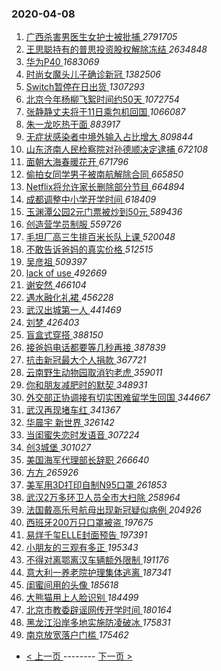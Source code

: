 ### 2020-04-08 
1. [ 广西杀害男医生女护士被批捕 ](https://s.weibo.com/weibo?q=%23%E5%B9%BF%E8%A5%BF%E6%9D%80%E5%AE%B3%E7%94%B7%E5%8C%BB%E7%94%9F%E5%A5%B3%E6%8A%A4%E5%A3%AB%E8%A2%AB%E6%89%B9%E6%8D%95%23&Refer=top) *2791705*
1. [ 王思聪持有的普思投资股权解除冻结 ](https://s.weibo.com/weibo?q=%23%E7%8E%8B%E6%80%9D%E8%81%AA%E6%8C%81%E6%9C%89%E7%9A%84%E6%99%AE%E6%80%9D%E6%8A%95%E8%B5%84%E8%82%A1%E6%9D%83%E8%A7%A3%E9%99%A4%E5%86%BB%E7%BB%93%23&Refer=top) *2634848*
1. [ 华为P40 ](https://s.weibo.com/weibo?q=%23%E5%8D%8E%E4%B8%BAP40%23&topic_ad=1&Refer=top) *1683069*
1. [ 时尚女魔头儿子确诊新冠 ](https://s.weibo.com/weibo?q=%23%E6%97%B6%E5%B0%9A%E5%A5%B3%E9%AD%94%E5%A4%B4%E5%84%BF%E5%AD%90%E7%A1%AE%E8%AF%8A%E6%96%B0%E5%86%A0%23&Refer=top) *1382506*
1. [ Switch暂停在日出货 ](https://s.weibo.com/weibo?q=%23Switch%E6%9A%82%E5%81%9C%E5%9C%A8%E6%97%A5%E5%87%BA%E8%B4%A7%23&Refer=top) *1307293*
1. [ 北京今年杨柳飞絮时间约50天 ](https://s.weibo.com/weibo?q=%23%E5%8C%97%E4%BA%AC%E4%BB%8A%E5%B9%B4%E6%9D%A8%E6%9F%B3%E9%A3%9E%E7%B5%AE%E6%97%B6%E9%97%B4%E7%BA%A650%E5%A4%A9%23&Refer=top) *1072754*
1. [ 张静静丈夫将于11日乘包机回国 ](https://s.weibo.com/weibo?q=%23%E5%BC%A0%E9%9D%99%E9%9D%99%E4%B8%88%E5%A4%AB%E5%B0%86%E4%BA%8E11%E6%97%A5%E4%B9%98%E5%8C%85%E6%9C%BA%E5%9B%9E%E5%9B%BD%23&Refer=top) *1066087*
1. [ 朱一龙吃热干面 ](https://s.weibo.com/weibo?q=%23%E6%9C%B1%E4%B8%80%E9%BE%99%E5%90%83%E7%83%AD%E5%B9%B2%E9%9D%A2%23&Refer=top) *883917*
1. [ 无症状感染者中境外输入占比增大 ](https://s.weibo.com/weibo?q=%23%E6%97%A0%E7%97%87%E7%8A%B6%E6%84%9F%E6%9F%93%E8%80%85%E4%B8%AD%E5%A2%83%E5%A4%96%E8%BE%93%E5%85%A5%E5%8D%A0%E6%AF%94%E5%A2%9E%E5%A4%A7%23&Refer=top) *809844*
1. [ 山东济南人民检察院对孙德顺决定逮捕 ](https://s.weibo.com/weibo?q=%E5%B1%B1%E4%B8%9C%E6%B5%8E%E5%8D%97%E4%BA%BA%E6%B0%91%E6%A3%80%E5%AF%9F%E9%99%A2%E5%AF%B9%E5%AD%99%E5%BE%B7%E9%A1%BA%E5%86%B3%E5%AE%9A%E9%80%AE%E6%8D%95&Refer=top) *672108*
1. [ 面朝大海春暖花开 ](https://s.weibo.com/weibo?q=%23%E9%9D%A2%E6%9C%9D%E5%A4%A7%E6%B5%B7%E6%98%A5%E6%9A%96%E8%8A%B1%E5%BC%80%23&Refer=top) *671796*
1. [ 偷拍女同学男子被南航解除合同 ](https://s.weibo.com/weibo?q=%23%E5%81%B7%E6%8B%8D%E5%A5%B3%E5%90%8C%E5%AD%A6%E7%94%B7%E5%AD%90%E8%A2%AB%E5%8D%97%E8%88%AA%E8%A7%A3%E9%99%A4%E5%90%88%E5%90%8C%23&Refer=top) *665850*
1. [ Netflix将允许家长删除部分节目 ](https://s.weibo.com/weibo?q=%23Netflix%E5%B0%86%E5%85%81%E8%AE%B8%E5%AE%B6%E9%95%BF%E5%88%A0%E9%99%A4%E9%83%A8%E5%88%86%E8%8A%82%E7%9B%AE%23&Refer=top) *664894*
1. [ 成都调整中小学开学时间 ](https://s.weibo.com/weibo?q=%23%E6%88%90%E9%83%BD%E8%B0%83%E6%95%B4%E4%B8%AD%E5%B0%8F%E5%AD%A6%E5%BC%80%E5%AD%A6%E6%97%B6%E9%97%B4%23&Refer=top) *618409*
1. [ 玉渊潭公园2元门票被炒到50元 ](https://s.weibo.com/weibo?q=%23%E7%8E%89%E6%B8%8A%E6%BD%AD%E5%85%AC%E5%9B%AD2%E5%85%83%E9%97%A8%E7%A5%A8%E8%A2%AB%E7%82%92%E5%88%B050%E5%85%83%23&Refer=top) *589436*
1. [ 创造营学员制服 ](https://s.weibo.com/weibo?q=%23%E5%88%9B%E9%80%A0%E8%90%A5%E5%AD%A6%E5%91%98%E5%88%B6%E6%9C%8D%23&Refer=top) *559726*
1. [ 毛坦厂高三生排百米长队上课 ](https://s.weibo.com/weibo?q=%23%E6%AF%9B%E5%9D%A6%E5%8E%82%E9%AB%98%E4%B8%89%E7%94%9F%E6%8E%92%E7%99%BE%E7%B1%B3%E9%95%BF%E9%98%9F%E4%B8%8A%E8%AF%BE%23&Refer=top) *520048*
1. [ 不敢告诉爸妈的真实价格 ](https://s.weibo.com/weibo?q=%23%E4%B8%8D%E6%95%A2%E5%91%8A%E8%AF%89%E7%88%B8%E5%A6%88%E7%9A%84%E7%9C%9F%E5%AE%9E%E4%BB%B7%E6%A0%BC%23&Refer=top) *512515*
1. [ 吴彦祖 ](https://s.weibo.com/weibo?q=%E5%90%B4%E5%BD%A6%E7%A5%96&Refer=top) *509397*
1. [ lack of use ](https://s.weibo.com/weibo?q=lack%20of%20use&Refer=top) *492669*
1. [ 谢安然 ](https://s.weibo.com/weibo?q=%E8%B0%A2%E5%AE%89%E7%84%B6&Refer=top) *466104*
1. [ 遇水融化礼裙 ](https://s.weibo.com/weibo?q=%23%E9%81%87%E6%B0%B4%E8%9E%8D%E5%8C%96%E7%A4%BC%E8%A3%99%23&Refer=top) *456228*
1. [ 武汉出城第一人 ](https://s.weibo.com/weibo?q=%23%E6%AD%A6%E6%B1%89%E5%87%BA%E5%9F%8E%E7%AC%AC%E4%B8%80%E4%BA%BA%23&Refer=top) *441469*
1. [ 刘梦 ](https://s.weibo.com/weibo?q=%E5%88%98%E6%A2%A6&Refer=top) *426403*
1. [ 盲盒式穿搭 ](https://s.weibo.com/weibo?q=%23%E7%9B%B2%E7%9B%92%E5%BC%8F%E7%A9%BF%E6%90%AD%23&Refer=top) *388150*
1. [ 接爸妈电话都要等几秒再接 ](https://s.weibo.com/weibo?q=%23%E6%8E%A5%E7%88%B8%E5%A6%88%E7%94%B5%E8%AF%9D%E9%83%BD%E8%A6%81%E7%AD%89%E5%87%A0%E7%A7%92%E5%86%8D%E6%8E%A5%23&Refer=top) *387839*
1. [ 抗击新冠最大个人捐款 ](https://s.weibo.com/weibo?q=%E6%8A%97%E5%87%BB%E6%96%B0%E5%86%A0%E6%9C%80%E5%A4%A7%E4%B8%AA%E4%BA%BA%E6%8D%90%E6%AC%BE&Refer=top) *367721*
1. [ 云南野生动物园取消钓老虎 ](https://s.weibo.com/weibo?q=%23%E4%BA%91%E5%8D%97%E9%87%8E%E7%94%9F%E5%8A%A8%E7%89%A9%E5%9B%AD%E5%8F%96%E6%B6%88%E9%92%93%E8%80%81%E8%99%8E%23&Refer=top) *359011*
1. [ 你和朋友减肥时的默契 ](https://s.weibo.com/weibo?q=%23%E4%BD%A0%E5%92%8C%E6%9C%8B%E5%8F%8B%E5%87%8F%E8%82%A5%E6%97%B6%E7%9A%84%E9%BB%98%E5%A5%91%23&Refer=top) *348931*
1. [ 外交部正协调接有切实困难留学生回国 ](https://s.weibo.com/weibo?q=%E5%A4%96%E4%BA%A4%E9%83%A8%E6%AD%A3%E5%8D%8F%E8%B0%83%E6%8E%A5%E6%9C%89%E5%88%87%E5%AE%9E%E5%9B%B0%E9%9A%BE%E7%95%99%E5%AD%A6%E7%94%9F%E5%9B%9E%E5%9B%BD&Refer=top) *344667*
1. [ 武汉再现堵车红 ](https://s.weibo.com/weibo?q=%23%E6%AD%A6%E6%B1%89%E5%86%8D%E7%8E%B0%E5%A0%B5%E8%BD%A6%E7%BA%A2%23&Refer=top) *341367*
1. [ 华晨宇 新世界 ](https://s.weibo.com/weibo?q=%E5%8D%8E%E6%99%A8%E5%AE%87%20%E6%96%B0%E4%B8%96%E7%95%8C&Refer=top) *326142*
1. [ 当闺蜜失恋时发语音 ](https://s.weibo.com/weibo?q=%23%E5%BD%93%E9%97%BA%E8%9C%9C%E5%A4%B1%E6%81%8B%E6%97%B6%E5%8F%91%E8%AF%AD%E9%9F%B3%23&Refer=top) *307224*
1. [ 创3城堡 ](https://s.weibo.com/weibo?q=%23%E5%88%9B3%E5%9F%8E%E5%A0%A1%23&Refer=top) *301027*
1. [ 美国海军代理部长辞职 ](https://s.weibo.com/weibo?q=%E7%BE%8E%E5%9B%BD%E6%B5%B7%E5%86%9B%E4%BB%A3%E7%90%86%E9%83%A8%E9%95%BF%E8%BE%9E%E8%81%8C&Refer=top) *266640*
1. [ 方方 ](https://s.weibo.com/weibo?q=%E6%96%B9%E6%96%B9&Refer=top) *265926*
1. [ 美军用3D打印自制N95口罩 ](https://s.weibo.com/weibo?q=%23%E7%BE%8E%E5%86%9B%E7%94%A83D%E6%89%93%E5%8D%B0%E8%87%AA%E5%88%B6N95%E5%8F%A3%E7%BD%A9%23&Refer=top) *261853*
1. [ 武汉2万多环卫人员全市大扫除 ](https://s.weibo.com/weibo?q=%E6%AD%A6%E6%B1%892%E4%B8%87%E5%A4%9A%E7%8E%AF%E5%8D%AB%E4%BA%BA%E5%91%98%E5%85%A8%E5%B8%82%E5%A4%A7%E6%89%AB%E9%99%A4&Refer=top) *258964*
1. [ 法国戴高乐号航母出现新冠疑似病例 ](https://s.weibo.com/weibo?q=%E6%B3%95%E5%9B%BD%E6%88%B4%E9%AB%98%E4%B9%90%E5%8F%B7%E8%88%AA%E6%AF%8D%E5%87%BA%E7%8E%B0%E6%96%B0%E5%86%A0%E7%96%91%E4%BC%BC%E7%97%85%E4%BE%8B&Refer=top) *204926*
1. [ 西班牙200万只口罩被盗 ](https://s.weibo.com/weibo?q=%23%E8%A5%BF%E7%8F%AD%E7%89%99200%E4%B8%87%E5%8F%AA%E5%8F%A3%E7%BD%A9%E8%A2%AB%E7%9B%97%23&Refer=top) *197675*
1. [ 易烊千玺ELLE封面预告 ](https://s.weibo.com/weibo?q=%23%E6%98%93%E7%83%8A%E5%8D%83%E7%8E%BAELLE%E5%B0%81%E9%9D%A2%E9%A2%84%E5%91%8A%23&Refer=top) *197391*
1. [ 小朋友的三观有多正 ](https://s.weibo.com/weibo?q=%23%E5%B0%8F%E6%9C%8B%E5%8F%8B%E7%9A%84%E4%B8%89%E8%A7%82%E6%9C%89%E5%A4%9A%E6%AD%A3%23&Refer=top) *195343*
1. [ 不得对离鄂离汉车辆额外限制 ](https://s.weibo.com/weibo?q=%E4%B8%8D%E5%BE%97%E5%AF%B9%E7%A6%BB%E9%84%82%E7%A6%BB%E6%B1%89%E8%BD%A6%E8%BE%86%E9%A2%9D%E5%A4%96%E9%99%90%E5%88%B6&Refer=top) *191176*
1. [ 意大利一养老院护理集体逃离 ](https://s.weibo.com/weibo?q=%23%E6%84%8F%E5%A4%A7%E5%88%A9%E4%B8%80%E5%85%BB%E8%80%81%E9%99%A2%E6%8A%A4%E7%90%86%E9%9B%86%E4%BD%93%E9%80%83%E7%A6%BB%23&Refer=top) *187341*
1. [ 闺蜜间用的头像 ](https://s.weibo.com/weibo?q=%23%E9%97%BA%E8%9C%9C%E9%97%B4%E7%94%A8%E7%9A%84%E5%A4%B4%E5%83%8F%23&Refer=top) *185618*
1. [ 大熊猫用上人脸识别 ](https://s.weibo.com/weibo?q=%E5%A4%A7%E7%86%8A%E7%8C%AB%E7%94%A8%E4%B8%8A%E4%BA%BA%E8%84%B8%E8%AF%86%E5%88%AB&Refer=top) *184499*
1. [ 北京市教委辟谣网传开学时间 ](https://s.weibo.com/weibo?q=%23%E5%8C%97%E4%BA%AC%E5%B8%82%E6%95%99%E5%A7%94%E8%BE%9F%E8%B0%A3%E7%BD%91%E4%BC%A0%E5%BC%80%E5%AD%A6%E6%97%B6%E9%97%B4%23&Refer=top) *180164*
1. [ 黑龙江沿岸多地实施防凌破冰 ](https://s.weibo.com/weibo?q=%E9%BB%91%E9%BE%99%E6%B1%9F%E6%B2%BF%E5%B2%B8%E5%A4%9A%E5%9C%B0%E5%AE%9E%E6%96%BD%E9%98%B2%E5%87%8C%E7%A0%B4%E5%86%B0&Refer=top) *175831*
1. [ 南京放宽落户门槛 ](https://s.weibo.com/weibo?q=%E5%8D%97%E4%BA%AC%E6%94%BE%E5%AE%BD%E8%90%BD%E6%88%B7%E9%97%A8%E6%A7%9B&Refer=top) *175462* 

- [ < 上一页 ](https://github.com/able8/weibo-hot-record/blob/master/2020-04-07.md) -------- [ 下一页 > ](https://github.com/able8/weibo-hot-record/blob/master/2020-04-09.md)